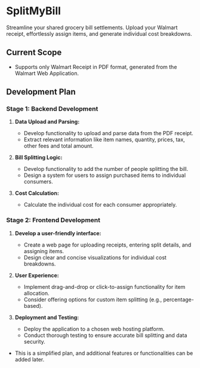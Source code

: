 # SplitMyBill
Streamline your shared grocery bill settlements. Upload your Walmart receipt, effortlessly assign items, and generate individual cost breakdowns. 

## Current Scope
- Supports only Walmart Receipt in PDF format, generated from the Walmart Web Application.


## Development Plan

### Stage 1: Backend Development
1. **Data Upload and Parsing:**
    * Develop functionality to upload and parse data from the PDF receipt.
    * Extract relevant information like item names, quantity, prices, tax, other fees and total amount.

2. **Bill Splitting Logic:**
    * Develop functionality to add the number of people splitting the bill.
    * Design a system for users to assign purchased items to individual consumers.

3. **Cost Calculation:**
    * Calculate the individual cost for each consumer appropriately.

### Stage 2: Frontend Development

1. **Develop a user-friendly interface:**
    * Create a web page for uploading receipts, entering split details, and assigning items.
    * Design clear and concise visualizations for individual cost breakdowns.

2. **User Experience:**
    * Implement drag-and-drop or click-to-assign functionality for item allocation.
    * Consider offering options for custom item splitting (e.g., percentage-based).

3. **Deployment and Testing:**
    * Deploy the application to a chosen web hosting platform.
    * Conduct thorough testing to ensure accurate bill splitting and data security.

- This is a simplified plan, and additional features or functionalities can be added later.





